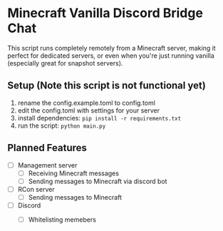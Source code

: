 # Minecraft Vanilla Discord Bridge Chat

This script runs completely remotely from a Minecraft server, making it perfect for dedicated servers, or even when you're just running vanilla (especially great for snapshot servers).

## Setup (Note this script is not functional yet)

1. rename the config.example.toml to config.toml
2. edit the config.toml with settings for your server
3. install dependencies: `pip install -r requirements.txt`
4. run the script: `python main.py`

## Planned Features
- [ ] Management server
  - [ ] Receiving Minecraft messages
  - [ ] Sending messages to Minecraft via discord bot

- [ ] RCon server
  - [ ] Sending messages to Minecraft 

- [ ] Discord
  - [ ] Whitelisting memebers
  